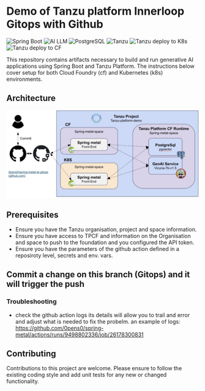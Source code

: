 # Demo of Tanzu platform Innerloop Gitops with Github

![Spring Boot](https://img.shields.io/badge/Spring%20Boot-3.1.2-brightgreen.svg)
![AI LLM](https://img.shields.io/badge/AI-LLM-blue.svg)
![PostgreSQL](https://img.shields.io/badge/postgres-15.1-red.svg)
![Tanzu](https://img.shields.io/badge/tanzu-platform-purple.svg)
![Tanzu deploy to K8s](https://github.com/github/docs/actions/workflows/k8sdeploy.yml/badge.svg)
![Tanzu deploy to CF](https://github.com/github/docs/actions/workflows/cfdeploy.yml/badge.svg)

This repository contains artifacts necessary to build and run generative AI applications using Spring Boot and Tanzu Platform. The instructions below cover setup for both Cloud Foundry (cf) and Kubernetes (k8s) environments.

## Architecture

![Alt text](https://github.com/0pens0/spring-metal/blob/main/image.jpg?raw=true "Spring-metal Github action flow")

## Prerequisites
- Ensure you have the Tanzu organisation, project and space information.
- Ensure you have access to TPCF and information on the Organisation and space to push to the foundation and you configured the API token.
- Ensure you have the parameters of the github action defined in a reposiroty level, secrets and env. vars.

## Commit a change on this branch (Gitops) and it will trigger the push

### Troubleshooting

- check the github action logs its details will allow you to trail and error and adjust what is needed to fix the probelm.
an example of logs:
https://github.com/0pens0/spring-metal/actions/runs/9498802336/job/26178300831

## Contributing
Contributions to this project are welcome. Please ensure to follow the existing coding style and add unit tests for any new or changed functionality.



